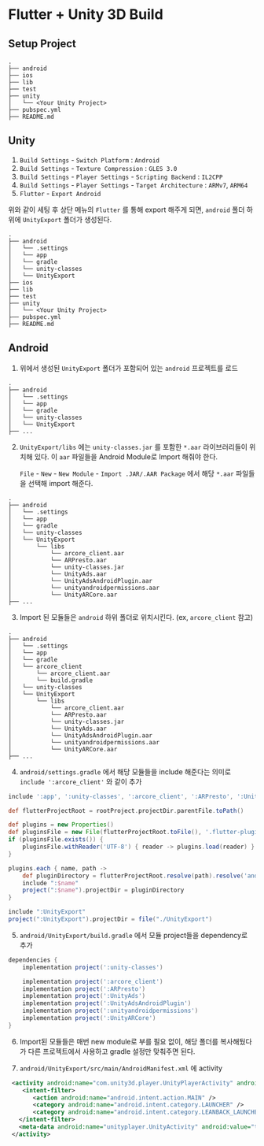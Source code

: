 # Flutter + Unity 3D Build

## Setup Project

```
.
├── android
├── ios
├── lib
├── test
├── unity
│   └── <Your Unity Project>
├── pubspec.yml
├── README.md
```

## Unity

1. `Build Settings` - `Switch Platform` : `Android`
2. `Build Settings` - `Texture Compression` : `GLES 3.0`
3. `Build Settings` - `Player Settings` - `Scripting Backend` : `IL2CPP`
4. `Build Settings` - `Player Settings` - `Target Architecture` : `ARMv7`, `ARM64`
5. `Flutter` - `Export Android`

위와 같이 세팅 후 상단 메뉴의 `Flutter` 를 통해 export 해주게 되면, `android` 폴더 하위에 `UnityExport` 폴더가 생성된다.

```
.
├── android
│   └── .settings
│   └── app
│   └── gradle
│   └── unity-classes
│   └── UnityExport
├── ios
├── lib
├── test
├── unity
│   └── <Your Unity Project>
├── pubspec.yml
├── README.md
```

## Android


1. 위에서 생성된 `UnityExport` 폴더가 포함되어 있는 `android` 프로젝트를 로드
```
.
├── android
│   └── .settings
│   └── app
│   └── gradle
│   └── unity-classes
│   └── UnityExport
├── ...
```


2. `UnityExport/libs` 에는 `unity-classes.jar` 를 포함한 `*.aar` 라이브러리들이 위치해 있다. 이 `aar` 파일들을 Android Module로 Import 해줘야 한다.

   `File` - `New` - `New Module` - `Import .JAR/.AAR Package` 에서 해당 `*.aar` 파일들을 선택해 import 해준다. 

```
.
├── android
│   └── .settings
│   └── app
│   └── gradle
│   └── unity-classes
│   └── UnityExport
│       └── libs
│           └── arcore_client.aar
│           └── ARPresto.aar
│           └── unity-classes.jar
│           └── UnityAds.aar
│           └── UnityAdsAndroidPlugin.aar
│           └── unityandroidpermissions.aar
│           └── UnityARCore.aar
├── ...
```

3. Import 된 모듈들은 `android` 하위 폴더로 위치시킨다. (ex, `arcore_client` 참고)

```
.
├── android
│   └── .settings
│   └── app
│   └── gradle
│   └── arcore_client
│       └── arcore_client.aar
│       └── build.gradle
│   └── unity-classes
│   └── UnityExport
│       └── libs
│           └── arcore_client.aar
│           └── ARPresto.aar
│           └── unity-classes.jar
│           └── UnityAds.aar
│           └── UnityAdsAndroidPlugin.aar
│           └── unityandroidpermissions.aar
│           └── UnityARCore.aar
├── ...
```

4. `android/settings.gradle` 에서 해당 모듈들을 include 해준다는 의미로 `include ':arcore_client'` 와 같이 추가

```gradle
include ':app', ':unity-classes', ':arcore_client', ':ARPresto', ':UnityAds', ':UnityAdsAndroidPlugin', ':unityandroidpermissions', ':UnityARCore'

def flutterProjectRoot = rootProject.projectDir.parentFile.toPath()

def plugins = new Properties()
def pluginsFile = new File(flutterProjectRoot.toFile(), '.flutter-plugins')
if (pluginsFile.exists()) {
    pluginsFile.withReader('UTF-8') { reader -> plugins.load(reader) }
}

plugins.each { name, path ->
    def pluginDirectory = flutterProjectRoot.resolve(path).resolve('android').toFile()
    include ":$name"
    project(":$name").projectDir = pluginDirectory
}

include ":UnityExport"
project(":UnityExport").projectDir = file("./UnityExport")
```

5. `android/UnityExport/build.gradle` 에서 모듈 project들을 dependency로 추가

```gradle
dependencies {
    implementation project(':unity-classes')

    implementation project(':arcore_client')
    implementation project(':ARPresto')
    implementation project(':UnityAds')
    implementation project(':UnityAdsAndroidPlugin')
    implementation project(':unityandroidpermissions')
    implementation project(':UnityARCore')
}
```

6. Import된 모듈들은 매번 new module로 부를 필요 없이, 해당 폴더를 복사해뒀다가 다른 프로젝트에서 사용하고 gradle 설정만 맞춰주면 된다.

7. `android/UnityExport/src/main/AndroidManifest.xml` 에 activity 

```xml
 <activity android:name="com.unity3d.player.UnityPlayerActivity" android:theme="@style/UnityThemeSelector" android:screenOrientation="fullSensor" android:launchMode="singleTask" android:configChanges="mcc|mnc|locale|touchscreen|keyboard|keyboardHidden|navigation|orientation|screenLayout|uiMode|screenSize|smallestScreenSize|fontScale|layoutDirection|density" android:hardwareAccelerated="false">
    <intent-filter>
       <action android:name="android.intent.action.MAIN" />
       <category android:name="android.intent.category.LAUNCHER" />
       <category android:name="android.intent.category.LEANBACK_LAUNCHER" />
   </intent-filter>
   <meta-data android:name="unityplayer.UnityActivity" android:value="true" />
 </activity>
```
